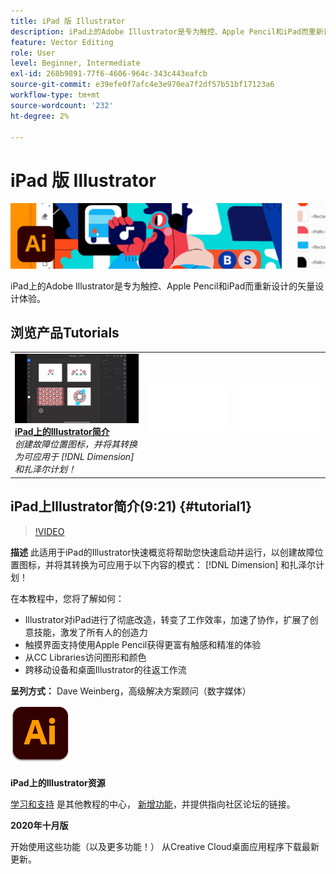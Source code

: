 ```yaml
---
title: iPad 版 Illustrator
description: iPad上的Adobe Illustrator是专为触控、Apple Pencil和iPad而重新设计的矢量设计体验
feature: Vector Editing
role: User
level: Beginner, Intermediate
exl-id: 268b9891-77f6-4606-964c-343c443eafcb
source-git-commit: e39efe0f7afc4e3e970ea7f2df57b51bf17123a6
workflow-type: tm+mt
source-wordcount: '232'
ht-degree: 2%

---
```


# iPad 版 Illustrator

![教程主图](../assets/AIoniPad.jpg)

iPad上的Adobe Illustrator是专为触控、Apple Pencil和iPad而重新设计的矢量设计体验。

## 浏览产品Tutorials

<table style="table-layout:fixed">
<tr>
 <td>
   <a href="illustratoripad.md#tutorial1">
      <img alt="iPad上的Illustrator简介" src="../assets/illustrator-iPad_repeat_weinberg_thumbnail.jpg" />
   </a>
    <div>
   <a href="illustratoripad.md#tutorial1"><strong>iPad上的Illustrator简介</strong></a>
    </div>
    <em>创建故障位置图标，并将其转换为可应用于 [!DNL Dimension] 和扎泽尔计划！</em>
    <br>
  </td>
  <td>
    <img alt="间隔物" src="../assets/Whitespacer.png" />
    <div>
    <br>
  </td>
  <td>
    <img alt="间隔物" src="../assets/Whitespacer.png" />
    <div>
    <br>
  </td>
</tr>
</table>

## iPad上Illustrator简介(9:21) {#tutorial1}

>[!VIDEO](https://video.tv.adobe.com/v/326823?hidetitle=true)

**描述**
此适用于iPad的Illustrator快速概览将帮助您快速启动并运行，以创建故障位置图标，并将其转换为可应用于以下内容的模式： [!DNL Dimension] 和扎泽尔计划！

在本教程中，您将了解如何：
* Illustrator对iPad进行了彻底改造，转变了工作效率，加速了协作，扩展了创意技能，激发了所有人的创造力
* 触摸界面支持使用Apple Pencil获得更富有触感和精准的体验
* 从CC Libraries访问图形和颜色
* 跨移动设备和桌面Illustrator的往返工作流

**呈列方式：**
Dave Weinberg，高级解决方案顾问（数字媒体）

![Illustrator on iPad徽标](../assets/ai_appicon_96.png)

**iPad上的Illustrator资源**

[学习和支持](https://helpx.adobe.com/support/illustrator.html) 是其他教程的中心， [新增功能](https://helpx.adobe.com/illustrator/using/whats-new/mobile-2021.html)，并提供指向社区论坛的链接。

**2020年十月版**

开始使用这些功能（以及更多功能！） 从Creative Cloud桌面应用程序下载最新更新。
